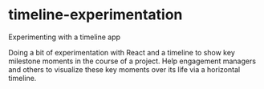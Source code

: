 # timeline-experimentation
Experimenting with a timeline app

Doing a bit of experimentation with React and a timeline to show key milestone moments in the course of a project. Help engagement managers and others to visualize these key moments over its life via a horizontal timeline.
